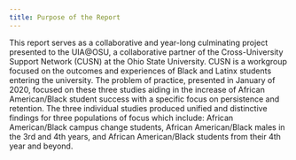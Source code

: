 ```yaml
---
title: Purpose of the Report
---
```

This report serves as a collaborative and year-long culminating project presented to the UIA@OSU, a collaborative partner of the Cross-University Support Network (CUSN) at the Ohio State University. CUSN is a workgroup focused on the outcomes and experiences of Black and Latinx students entering the university. The problem of practice, presented in January of 2020, focused on these three studies aiding in the increase of African American/Black student success with a specific focus on persistence and retention. The three individual studies produced unified and distinctive findings for three populations of focus which include: African American/Black campus change students, African American/Black males in the 3rd and 4th years, and African American/Black students from their 4th year and beyond.
